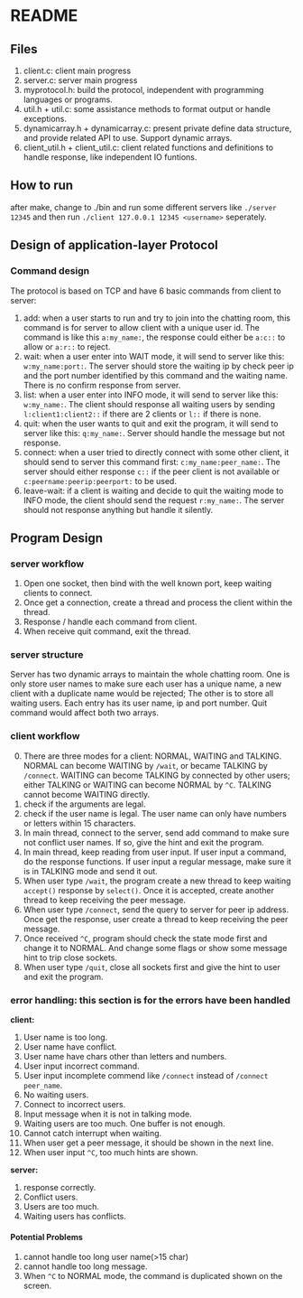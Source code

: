 # README

## Files

1. client.c: client main progress
2. server.c: server main progress
3. myprotocol.h: build the protocol, independent with programming languages or programs.
4. util.h + util.c: some assistance methods to format output or handle exceptions.
5. dynamicarray.h + dynamicarray.c: present private define data structure, and provide related API to use. Support dynamic arrays.
6. client_util.h + client_util.c: client related functions and definitions to handle response, like independent IO funtions.

## How to run

after make, change to ./bin and run some different servers like `./server 12345` and then run `./client 127.0.0.1 12345 <username>` seperately.

## Design of application-layer Protocol

### Command design

The protocol is based on TCP and have 6 basic commands from client to server:

1. add: when a user starts to run and try to join into the chatting room, this command is for server to allow client with a unique user id. The command is like this `a:my_name:`, the response could either be `a:c::` to allow or `a:r::` to reject.
2. wait: when a user enter into WAIT mode, it will send to server like this: `w:my_name:port:`. The server should store the waiting ip by check peer ip and the port number identified by this command and the waiting name. There is no confirm response from server.
3. list: when a user enter into INFO mode, it will send to server like this: `w:my_name:`. The client should response all waiting users by sending `l:client1:client2::` if there are 2 clients or `l::` if there is none.
4. quit: when the user wants to quit and exit the program, it will send to server like this: `q:my_name:`. Server should handle the message but not response.
5. connect: when a user tried to directly connect with some other client, it should send to server this command first: `c:my_name:peer_name:`. The server should either response `c::` if the peer client is not available or  `c:peername:peerip:peerport:` to be used.
6. leave-wait: if a client is waiting and decide to quit the waiting mode to INFO mode, the client should send the request `r:my_name:`. The server should not response anything but handle it silently.

## Program Design

### server workflow

1. Open one socket, then bind with the well known port, keep waiting clients to connect.
2. Once get a connection, create a thread and process the client within the thread.
3. Response / handle each command from client.
4. When receive quit command, exit the thread.

### server structure

Server has two dynamic arrays to maintain the whole chatting room. One is only store user names to make sure each user has a unique name, a new client with a duplicate name would be rejected; The other is to store all waiting users. Each entry has its user name, ip and port number. Quit command would affect both two arrays.

### client workflow

0. There are three modes for a client: NORMAL, WAITING and TALKING. NORMAL can become WAITING by `/wait`, or became TALKING by `/connect`. WAITING can become TALKING by connected by other users; either TALKING or WAITING can become NORMAL by `^C`. TALKING cannot become WAITING directly.
1. check if the arguments are legal.
2. check if the user name is legal. The user name can only have numbers or letters within 15 characters.
3. In main thread, connect to the server, send add command to make sure not conflict user names. If so, give the hint and exit the program.
4. In main thread, keep reading from user input. If user input a command, do the response functions. If user input a regular message, make sure it is in TALKING mode and send it out.
5. When user type `/wait`, the program create a new thread to keep waiting `accept()` response by `select()`. Once it is accepted, create another thread to keep receiving the peer message.
6. When user type `/connect`, send the query to server for peer ip address. Once get the response, user create a thread to keep receiving the peer message.
7. Once received `^C`, program should check the state mode first and change it to NORMAL. And change some flags or show some message hint to trip close sockets.
8. When user type `/quit`, close all sockets first and give the hint to user and exit the program.

### error handling: this section is for the errors have been handled

__client:__

1. User name is too long.
2. User name have conflict.
3. User name have chars other than letters and numbers.
4. User input incorrect command.
5. User input incomplete commend like `/connect` instead of `/connect peer_name`.
6. No waiting users.
7. Connect to incorrect users.
8. Input message when it is not in talking mode.
9. Waiting users are too much. One buffer is not enough.
10. Cannot catch interrupt when waiting.
11. When user get a peer message, it should be shown in the next line.
12. When user input `^C`, too much hints are shown.

__server:__

1. response correctly.
2. Conflict users.
3. Users are too much.
4. Waiting users has conflicts.

#### Potential Problems

1. cannot handle too long user name(>15 char)
2. cannot handle too long message.
3. When `^C` to NORMAL mode, the command is duplicated shown on the screen.